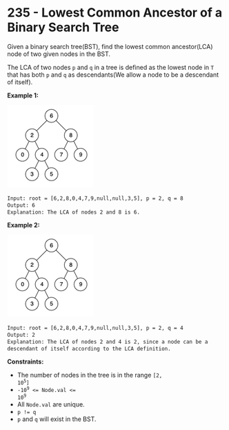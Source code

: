 # 235 - Lowest Common Ancestor of a Binary Search Tree
Given a binary search tree(BST), find the lowest common ancestor(LCA) node of two given nodes in the BST.

The LCA of two nodes `p` and `q` in a tree is defined as the lowest node in `T` that has both `p` and `q` as descendants(We allow a node to be a descendant of itself).

**Example 1:**

![ex1](./assets/ex1.png)
```
Input: root = [6,2,8,0,4,7,9,null,null,3,5], p = 2, q = 8
Output: 6
Explanation: The LCA of nodes 2 and 8 is 6.
```

**Example 2:**

![ex2](./assets/ex2.png)
```
Input: root = [6,2,8,0,4,7,9,null,null,3,5], p = 2, q = 4
Output: 2
Explanation: The LCA of nodes 2 and 4 is 2, since a node can be a descendant of itself according to the LCA definition.
```

**Constraints:**
- The number of nodes in the tree is in the range <code>[2, 10<sup>5</sup>]</code>
- <code>-10<sup>9</sup> <= Node.val <= 10<sup>9</sup></code>
- All `Node.val` are unique.
- `p != q`
- `p` and `q` will exist in the BST.
